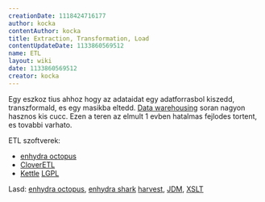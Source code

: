 ```yaml
---
creationDate: 1118424716177 
author: kocka 
contentAuthor: kocka 
title: Extraction, Transformation, Load 
contentUpdateDate: 1133860569512 
name: ETL 
layout: wiki 
date: 1133860569512 
creator: kocka 
---
```

Egy eszkoz tius ahhoz hogy az adataidat egy adatforrasbol kiszedd, transzformald, es egy masikba eltedd. [Data warehousing](data%20warehousing.html) soran nagyon hasznos kis cucc. Ezen a teren az elmult 1 evben hatalmas fejlodes tortent, es tovabbi varhato.

ETL szoftverek:

*   [enhydra octopus](enhydra%20octopus.html)
*   [CloverETL](CloverETL.html)
*   [Kettle](Kettle.html) [LGPL](LGPL.html)



Lasd: [enhydra octopus](enhydra%20octopus.html), [enhydra shark](Missing.html) [harvest](harvest.html), [JDM](Missing.html), [XSLT](XSLT.html)
